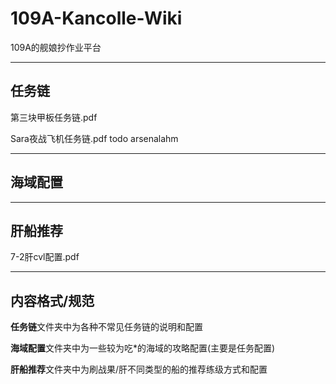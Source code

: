# 109A-Kancolle-Wiki
109A的舰娘抄作业平台

---

## 任务链

第三块甲板任务链.pdf

Sara夜战飞机任务链.pdf todo arsenalahm

---

## 海域配置

---

## 肝船推荐

7-2肝cvl配置.pdf

---

## 内容格式/规范

**任务链**文件夹中为各种不常见任务链的说明和配置

**海域配置**文件夹中为一些较为吃*的海域的攻略配置(主要是任务配置)

**肝船推荐**文件夹中为刷战果/肝不同类型的船的推荐练级方式和配置
